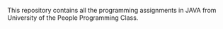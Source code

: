 This repository contains all the programming assignments in JAVA from University of the People Programming Class.
